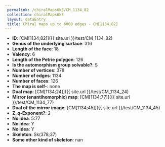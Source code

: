 ```yaml
--- 
 permalink: /chiralMaps6kE/CM_1134_82 
 collection: chiralMaps6kE
 layout: dataEntry
 title: Chiral maps up to 6000 edges - CM[1134;82]
---
```


- **ID**: [CM[1134;82]]({{ site.url }}/test/CM_1134_82)
- **Genus of the underlying surface**: 316
- **Length of the face**: 18
- **Valency**: 6
- **Length of the Petrie polygon**: 126
- **Is the automorphism group solvable?**: S
- **Number of vertices**: 378
- **Number of edges**: 1134
- **Number of faces**: 126
- **The map is self-**: none
- **Dual map**: [CM[1134;24]]({{ site.url }}/test/CM_1134_24)
- **Mirror (enantihomorphic) map**: [CM[1134;77]]({{ site.url }}/test/CM_1134_77)
- **Dual of the mirror image**: [CM[1134;45]]({{ site.url }}/test/CM_1134_45)
- **Z_q-Exponent?**: 2
- **No idea**:  5:77
- **No idea**: Y
- **No idea**: Y
- **Skeleton**: Sk(378;37)
- **Some other kind of skeleton**: nan
